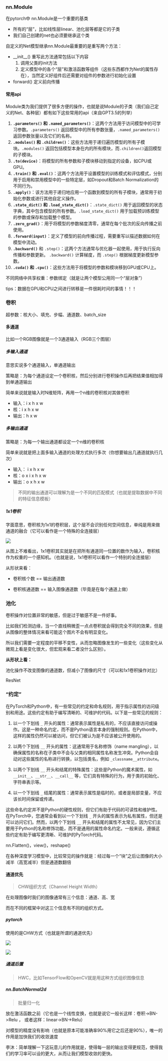### nn.Module

在pytorch中 nn.Module是一个重要的基类

- 所有的“层”，比如线性层linear、池化层等都是它的子类
- 我们自己创建的net也必须要继承这个类

自定义的Net模型继承nn.Module最重要的是重写两个方法：

- \_\_init\_\_()  重写此方法通常包括以下内容
  1. 调用父类的init方法
  2. 定义模型中的各个“层”和激活函数等组件（这些东西都作为Net的属性存在），当然定义好组件后还需要对组件的参数进行初始化设置
- forward()  定义前向传播



#### 常用api

Module类为我们提供了很多方便的操作，也就是说Module的子类（我们自己定义的Net、各种层）都有如下这些常用的api（来自GPT3.5的列举）

1. **`.parameters()` 和 `.named_parameters()`**：这两个方法用于访问模型中的可学习参数。`.parameters()` 返回模型中的所有参数张量，`.named_parameters()` 返回参数张量以及它们的名称。
2. **`.modules()` 和 `.children()`**：这些方法用于递归遍历模型的所有子模块。`.modules()` 返回包括模型本身在内的所有模块，而`.children()`返回模型的子模块。
3. **`.to(device)`**：将模型的所有参数和子模块移动到指定的设备，如CPU或GPU。
4. **`.train()` 和 `.eval()`**：这两个方法用于设置模型的训练模式和评估模式，分别用于启用和禁用模型中的一些特定层，如Dropout和Batch Normalization的不同行为。
5. **`.apply()`**：该方法用于递归地应用一个函数到模型的所有子模块，通常用于初始化参数或进行其他自定义操作。
6. **`.state_dict()` 和 `.load_state_dict()`**：`.state_dict()` 用于返回模型的状态字典，其中包含模型的所有参数。`.load_state_dict()` 用于加载预训练模型的参数或保存和加载整个模型。
7. **`.zero_grad()`**：用于将模型的参数梯度清零，通常在每个批次的反向传播之前使用。
8. **`.forward(input)`**：定义了模型的前向传播过程，需要重写以描述数据如何在模型中流动。
9. **`.backward()`** 和 `.step()`：这两个方法通常与优化器一起使用，用于执行反向传播和参数更新。 `.backward()` 计算梯度，而 `.step()` 根据梯度更新模型参数。
10. **`.cuda()` 和 `.cpu()`**：这些方法用于将模型的参数和模块移到GPU或CPU上。



不同网络中共享权重：参数绑定（就是让两个模型公用同一个“层对象”）



tips：数据在GPU和CPU之间进行转移是一件很耗时间的事情！！！



### 卷积

超参数：核大小、填充、步幅、通道数、batch_size



#### 多通道

比如一个RGB图像就是一个3通道输入（RGB三个图层）

##### 多输入通道

意思实说多个通道输入，单通道输出

策略是：为每个通道设定一个卷积核，然后分别进行卷积操作后再把结果值相加得到单通道输出

简单来说就是输入时N维矩阵，再用一个n维的卷积核对其做卷积

- 输入：i x h x w
- 核：i x h x w
- 输出：h x w



##### 多输出通道

策略是：为每一个输出通道都设定一个n维的卷积核

简单来说就是把上面多输入通道的处理方式执行多次（你想要输出几通道就执行几次）

- 输入： i x h x w
- 核：o x i x h x w
- 输出：o x h x w



> 不同的输出通道可以理解为是一个不同的匹配模式（也就是提取数据中不同的特征信息模板）



##### 1x1卷积

字面意思，卷积核为1x1的卷积层，这个层不会识别任何空间信息，单纯是用来做通道的融合（它可以看作是一个特殊的全连接层）

![](pytorch.assets/1乘1卷积效果.png)

从图上不难看出，1x1卷积其实就是在把所有通道同一位置的数作为输入，卷积核作为权重的一个感知机。（也就是说，1x1卷积可以看作一个特别的全连接层）

从形状来看：

- 卷积核个数 == 输出通道数

- 卷积核通道数 == 输入图像通道数（毕竟是在每个通道上做）





### 池化

卷积操作对位置非常的敏感，但是过于敏感不是一件好事。

比如我们检测边缘，当一个直线稍微歪一点点卷积就会得到完全不同的效果，但是从图像的整体情况来看可能这个图片不会有明显变化。

所以我们需要一定程度的平移不变性，从而忽略图像发生的一些变化（这些变化从微观上看是变化很大，但宏观来看二者没什么区别）。

**从形状上看：**

池化操作不改变图像的通道数，但减小了图像的尺寸（可以和1x1卷积操作对比）



ResNet



### “约定”

在PyTorch和Python中，有一些常见的约定和命名规则，用于指示属性的访问级别和用途。这些约定有助于编写清晰的、可维护的代码。以下是一些常见的规则：

1. 以一个下划线 `_` 开头的属性：通常表示属性是私有的，不应该直接访问或操作。这是一种命名约定，而不是Python语言本身的强制规则。在Python中，这样的属性仍然可以被访问，但它们被认为是不应该被公开使用的。

2. 以两个下划线 `__` 开头的属性：这通常用于名称修饰（name mangling），以确保属性的名称在子类中不会与父类的相同属性名称发生冲突。Python会自动对这些属性的名称进行转换，以包括类名，例如 `_classname__attribute`。

3. 以两个下划线 `__` 开头和结尾的特殊属性：这些是Python的魔术属性，如 `__init__`、`__str__`、`__call__` 等，它们具有特殊的行为，用于类的初始化、字符串表示等。

4. 以一个下划线 `_` 结尾的属性：通常表示属性是临时的，或者是局部变量，不应该长时间保留或传递。

这些命名约定并不是Python的硬性规则，但它们有助于代码的可读性和维护性。在PyTorch中，您通常会看到以一个下划线 `_` 开头的属性表示为私有属性，但还是可以访问它们。然而，以两个下划线 `__` 开头和结尾的属性不太常见，因为它们主要用于Python的名称修饰功能，而不是通用的属性命名约定。一般来说，遵循这些约定有助于编写更清晰、可维护的PyTorch代码。





nn.Flatten()，view()，reshape()





在各种深度学习模型中，比较常见的操作就是：经过每一个“块”之后让图像的大小减半（高宽减半）但是通道数翻倍





#### 通道优先

> CHW组织方式（Channel Height Width）

在处理图像时我们的图像通常有三个信息：通道、高、宽

而在不同的框架中对这三个信息有不同的组织方式。

##### pytorch

使用的是CHW方式（也就是所谓的通道优先）

![](pytorch.assets/pytorch卷积通道优先.png)



![](pytorch.assets/pytorch池化通道优先.png)



##### 通道后置

> HWC，比如TensorFlow和OpenCV就是用这种方式组织图像信息









##### nn.BatchNormal2d

> 批量归一化

放在激活函数之前（它也是一个线性变换，也就是说它一般长这样：卷积->BN->Relu ， 或者这样：linear->BN->Relu）

对模型的精度没有影响（也就是原本可能准确率90%用它之后还是90%），唯一的作用是加快我们的收敛速度

李沐：简单理解一下这玩意儿的作用就是，使得每一层的输出变得更规范，使得我们的学习率可以设的更大，从而让我们模型收敛的更快。

